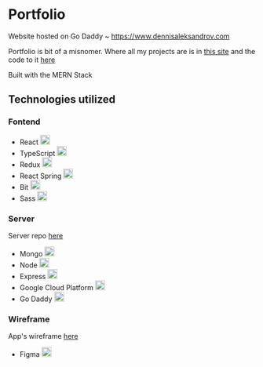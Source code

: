 # Portfolio

Website hosted on Go Daddy ~ https://www.dennisaleksandrov.com

Portfolio is bit of a misnomer. Where all my projects are is in [this site](https://mybubble.dennisaleksandrov.com) and the code to it [here](https://github.com/FormidablePencil/my-bubble)

Built with the MERN Stack

## Technologies utilized

### Fontend

- React <img src="https://i.ibb.co/nb965ST/react-Logo.png" width="20" title="">
- TypeScript <img src="https://i.ibb.co/RBfMh8f/typescript.png" width="20" title="">
- Redux <img src="https://i.ibb.co/dbQkwZM/redux.png" width="20" title="">
- React Spring <img src="https://i.ibb.co/DM6b0gQ/react-spring.png" width="20" title="">
- Bit <img src="https://i.ibb.co/gZX3hH4/bit.png" width="20" title="">
- Sass <img src="https://i.ibb.co/TYQYRyd/sassLogo.png" width="20" title="">

### Server

Server repo [here](https://github.com/FormidablePencil/portfolio-server)

- Mongo <img src="https://i.ibb.co/mqJXvJq/mongodb.png" width="20" title="">
- Node <img src="https://i.ibb.co/Pm9X8Jq/Node.png" width="20" title="">
- Express <img src="https://i.ibb.co/CJfJN1D/express-Logo.png" width="20" title="">
- Google Cloud Platform <img src="https://i.ibb.co/qjpWtZc/google-cloud-platform.png" width="20" title="">
- Go Daddy <img src="https://i.ibb.co/sqfrGN4/Go-Daddy-Logo.png" width="20" title="">

### Wireframe

App's wireframe [here](https://www.figma.com/file/nHgCvMFM0hZvrlWjVjr5TL/Portfolio?node-id=0%3A1) 

- Figma <img src="https://i.ibb.co/rb0ygKN/Figma.png" width="20" title="">
